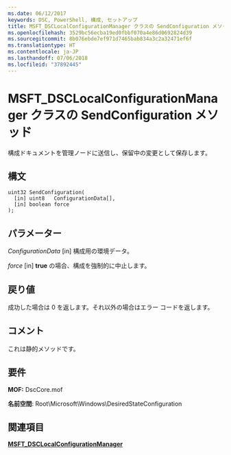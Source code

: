 ```yaml
---
ms.date: 06/12/2017
keywords: DSC, PowerShell, 構成, セットアップ
title: MSFT_DSCLocalConfigurationManager クラスの SendConfiguration メソッド
ms.openlocfilehash: 3529bc56ecba19ed0fbbf070a4e86d0692824d39
ms.sourcegitcommit: 8b076ebde7ef971d7465bab834a3c2a32471ef6f
ms.translationtype: HT
ms.contentlocale: ja-JP
ms.lasthandoff: 07/06/2018
ms.locfileid: "37892445"
---
```

# <a name="sendconfiguration-method-of-the-msftdsclocalconfigurationmanager-class"></a>MSFT_DSCLocalConfigurationManager クラスの SendConfiguration メソッド

構成ドキュメントを管理ノードに送信し、保留中の変更として保存します。

## <a name="syntax"></a>構文

```mof
uint32 SendConfiguration(
  [in] uint8   ConfigurationData[],
  [in] boolean force
);
```

## <a name="parameters"></a>パラメーター

*ConfigurationData* \[in\] 構成用の環境データ。

*force* \[in\] **true** の場合、構成を強制的に中止します。

## <a name="return-value"></a>戻り値

成功した場合は 0 を返します。それ以外の場合はエラー コードを返します。

## <a name="remarks"></a>コメント

これは静的メソッドです。

## <a name="requirements"></a>要件

**MOF:** DscCore.mof

**名前空間**: Root\Microsoft\Windows\DesiredStateConfiguration

## <a name="see-also"></a>関連項目

[**MSFT_DSCLocalConfigurationManager**](msft-dsclocalconfigurationmanager.md)